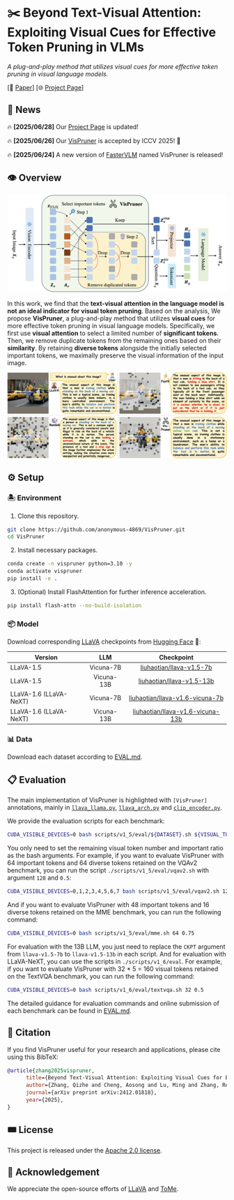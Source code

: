 # ✂️ Beyond Text-Visual Attention: Exploiting Visual Cues for Effective Token Pruning in VLMs

*A plug-and-play method that utilizes visual cues for more effective token pruning in visual language models.*

[📄 [Paper](https://arxiv.org/abs/2412.01818)] [🌐 [Project Page](https://theia4869.com/VisPruner)]

## 📰 News

🔥 **[2025/06/28]** Our [Project Page](https://theia4869.com/VisPruner) is updated!

🔥 **[2025/06/26]** Our [VisPruner](https://arxiv.org/abs/2412.01818) is accepted by ICCV 2025! 🎉

🔥 **[2025/06/24]** A new version of [FasterVLM](https://github.com/Theia-4869/FasterVLM) named VisPruner is released!

## 👁️ Overview

![overview](assets/overview.png)

In this work, we find that the **text-visual attention in the language model is not an ideal indicator for visual token pruning**. Based on the analysis, We propose **VisPruner**, a plug-and-play method that utilizes **visual cues** for more effective token pruning in visual language models. Specifically, we first use **visual attention** to select a limited number of **significant tokens**. Then, we remove duplicate tokens from the remaining ones based on their **similarity**. By retaining **diverse tokens** alongside the initially selected important tokens, we maximally preserve the visual information of the input image.

![case](assets/case.png)

## ⚙️ Setup

### 🏝️ Environment

1. Clone this repository.
```bash
git clone https://github.com/anonymous-4869/VisPruner.git
cd VisPruner
```

2. Install necessary packages.
```bash
conda create -n vispruner python=3.10 -y
conda activate vispruner
pip install -e .
```

3. (Optional) Install FlashAttention for further inference acceleration.
```bash
pip install flash-attn --no-build-isolation
```

### 📦️ Model

Download corresponding [LLaVA](https://github.com/haotian-liu/LLaVA/blob/main/docs/MODEL_ZOO.md) checkpoints from [Hugging Face](https://huggingface.co/liuhaotian) 🤗:

| Version | LLM | Checkpoint |
|----------|:----------:|:-----------:|
| LLaVA-1.5 | Vicuna-7B | [liuhaotian/llava-v1.5-7b](https://huggingface.co/liuhaotian/llava-v1.5-7b) |
| LLaVA-1.5 | Vicuna-13B | [liuhaotian/llava-v1.5-13b](https://huggingface.co/liuhaotian/llava-v1.5-13b) |
| LLaVA-1.6 (LLaVA-NeXT) | Vicuna-7B | [liuhaotian/llava-v1.6-vicuna-7b](https://huggingface.co/liuhaotian/llava-v1.6-vicuna-7b) |
| LLaVA-1.6 (LLaVA-NeXT) | Vicuna-13B | [liuhaotian/llava-v1.6-vicuna-13b](https://huggingface.co/liuhaotian/llava-v1.6-vicuna-13b) |

### 📊 Data

Download each dataset according to [EVAL.md](EVAL.md).

## 📋️ Evaluation

The main implementation of VisPruner is highlighted with `[VisPruner]` annotations, mainly in [`llava_llama.py`](llava/model/language_model/llava_llama.py#L51), [`llava_arch.py`](llava/model/llava_arch.py#L140) and [`clip_encoder.py`](llava/model/multimodal_encoder/clip_encoder.py#L35).

We provide the evaluation scripts for each benchmark:
```bash
CUDA_VISIBLE_DEVICES=0 bash scripts/v1_5/eval/${DATASET}.sh ${VISUAL_TOKEN_NUMBER} ${IMPORTANT_RATIO}
```
You only need to set the remaining visual token number and important ratio as the bash arguments. For example, if you want to evaluate VisPruner with 64 important tokens and 64 diverse tokens retained on the VQAv2 benchmark, you can run the script `./scripts/v1_5/eval/vqav2.sh` with argument `128` and `0.5`:
```bash
CUDA_VISIBLE_DEVICES=0,1,2,3,4,5,6,7 bash scripts/v1_5/eval/vqav2.sh 128 0.5
```

And if you want to evaluate VisPruner with 48 important tokens and 16 diverse tokens retained on the MME benchmark, you can run the following command:
```bash
CUDA_VISIBLE_DEVICES=0 bash scripts/v1_5/eval/mme.sh 64 0.75
```

For evaluation with the 13B LLM, you just need to replace the `CKPT` argument from `llava-v1.5-7b` to `llava-v1.5-13b` in each script. And for evaluation with LLaVA-NeXT, you can use the scripts in `./scripts/v1_6/eval`. For example, if you want to evaluate VisPruner with 32 * 5 = 160 visual tokens retained on the TextVQA benchmark, you can run the following command:
```bash
CUDA_VISIBLE_DEVICES=0 bash scripts/v1_6/eval/textvqa.sh 32 0.5
```

The detailed guidance for evaluation commands and online submission of each benchmark can be found in [EVAL.md](EVAL.md).

## 🔖 Citation

If you find VisPruner useful for your research and applications, please cite using this BibTeX:
```bibtex
@article{zhang2025vispruner,
      title={Beyond Text-Visual Attention: Exploiting Visual Cues for Effective Token Pruning in VLMs}, 
      author={Zhang, Qizhe and Cheng, Aosong and Lu, Ming and Zhang, Renrui and Zhuo, Zhiyong and Cao, Jiajun and Guo, Shaobo and She, Qi and Zhang, Shanghang},
      journal={arXiv preprint arXiv:2412.01818},
      year={2025},
}
```

## 🎟️ License

This project is released under the [Apache 2.0 license](LICENSE).

## 🏅 Acknowledgement

We appreciate the open-source efforts of [LLaVA](https://github.com/haotian-liu/LLaVA) and [ToMe](https://github.com/facebookresearch/ToMe).